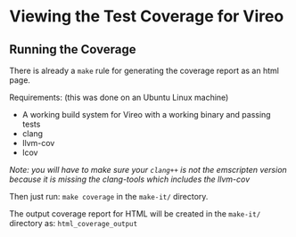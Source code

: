 # Viewing the Test Coverage for Vireo

## Running the Coverage

There is already a `make` rule for generating the coverage report as an html page.

Requirements: (this was done on an Ubuntu Linux machine)

- A working build system for Vireo with a working binary and passing tests
- clang
- llvm-cov
- lcov

_Note: you will have to make sure your `clang++` is not the emscripten version because it is missing the clang-tools which includes the llvm-cov_

Then just run: `make coverage` in the `make-it/` directory.

The output coverage report for HTML will be created in the `make-it/` directory as: `html_coverage_output`